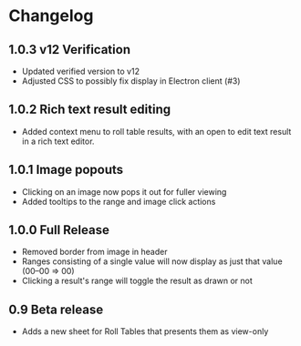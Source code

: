 # Changelog

## 1.0.3 v12 Verification

- Updated verified version to v12
- Adjusted CSS to possibly fix display in Electron client (#3)

## 1.0.2 Rich text result editing

- Added context menu to roll table results, with an open to edit text result in a rich text editor.

## 1.0.1 Image popouts

- Clicking on an image now pops it out for fuller viewing
- Added tooltips to the range and image click actions

## 1.0.0 Full Release

- Removed border from image in header
- Ranges consisting of a single value will now display as just that value (00–00 => 00)
- Clicking a result's range will toggle the result as drawn or not

## 0.9 Beta release

- Adds a new sheet for Roll Tables that presents them as view-only
